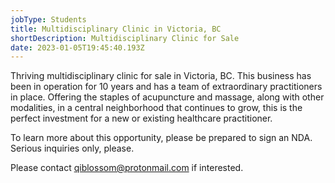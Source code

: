 ```yaml
---
jobType: Students
title: Multidisciplinary Clinic in Victoria, BC
shortDescription: Multidisciplinary Clinic for Sale
date: 2023-01-05T19:45:40.193Z
---
```

Thriving multidisciplinary clinic for sale in Victoria, BC. This business has been in operation for 10 years and has a team of extraordinary practitioners in place. Offering the staples of acupuncture and massage, along with other modalities, in a central neighborhood that continues to grow, this is the perfect investment for a new or existing healthcare practitioner. 

To learn more about this opportunity, please be prepared to sign an NDA. Serious inquiries only, please.

P﻿lease contact qiblossom@protonmail.com if interested.